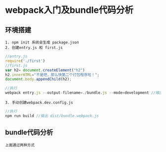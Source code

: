 # webpack入门及bundle代码分析
## 环境搭建
    1. npm init 系统会生成 package.json
    2. 创建entry.js 和 first.js

```javascript
//entry.js
require('./first')
//first.js
var h2= document.createElement("h2")
h2.innerHTML="不是吧，那么快第二个打包程序啦！";
document.body.appendChild(h2);
```


```javascript
//执行
webpack entry.js --output-filename=./bundle.js --mode=development //输出 dist/bundle.js
```
    3. 手动创建webpack.dev.config.js


```javascript
//执行
npm run build //输出 dist/bundle.webpack.js
```

## bundle代码分析
    上面通过两种方式
